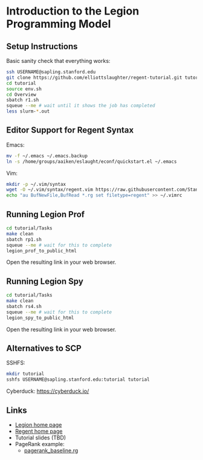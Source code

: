 # Introduction to the Legion Programming Model

## Setup Instructions

Basic sanity check that everything works:

```bash
ssh USERNAME@sapling.stanford.edu
git clone https://github.com/elliottslaughter/regent-tutorial.git tutorial
cd tutorial
source env.sh
cd Overview
sbatch r1.sh
squeue --me # wait until it shows the job has completed
less slurm-*.out
```

## Editor Support for Regent Syntax

Emacs:

```bash
mv -f ~/.emacs ~/.emacs.backup
ln -s /home/groups/aaiken/eslaught/econf/quickstart.el ~/.emacs
```

Vim:

```bash
mkdir -p ~/.vim/syntax
wget -O ~/.vim/syntax/regent.vim https://raw.githubusercontent.com/StanfordLegion/regent.vim/master/regent.vim
echo "au BufNewFile,BufRead *.rg set filetype=regent" >> ~/.vimrc
```

## Running Legion Prof

```bash
cd tutorial/Tasks
make clean
sbatch rp1.sh
squeue --me # wait for this to complete
legion_prof_to_public_html
```

Open the resulting link in your web browser.

## Running Legion Spy

```bash
cd tutorial/Tasks
make clean
sbatch rs4.sh
squeue --me # wait for this to complete
legion_spy_to_public_html
```

Open the resulting link in your web browser.

## Alternatives to SCP

SSHFS:

```bash
mkdir tutorial
sshfs USERNAME@sapling.stanford.edu:tutorial tutorial
```

Cyberduck: https://cyberduck.io/

## Links

  * [Legion home page](http://legion.stanford.edu)
  * [Regent home page](http://regent-lang.org/)
  * Tutorial slides (TBD)
  * PageRank example:
      * [pagerank\_baseline.rg](https://gitlab.com/StanfordLegion/legion/raw/master/language/examples/pagerank/pagerank_baseline.rg)
